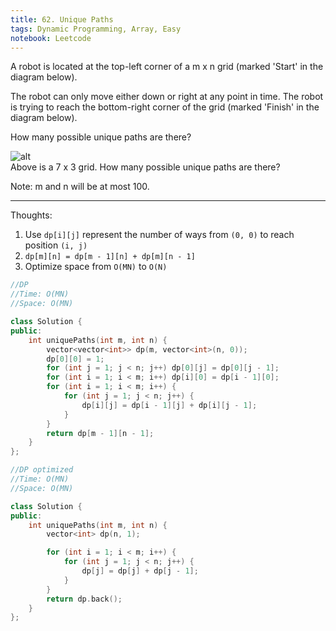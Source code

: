 ```yaml
---
title: 62. Unique Paths
tags: Dynamic Programming, Array, Easy
notebook: Leetcode
---
```


A robot is located at the top-left corner of a m x n grid (marked 'Start' in the diagram below).

The robot can only move either down or right at any point in time. The robot is trying to reach the bottom-right corner of the grid (marked 'Finish' in the diagram below).

How many possible unique paths are there?

![alt](https://assets.leetcode.com/uploads/2018/10/22/robot_maze.png) \
Above is a 7 x 3 grid. How many possible unique paths are there?

Note: m and n will be at most 100.

----------
Thoughts:
1. Use `dp[i][j]` represent the number of ways from `(0, 0)` to reach position `(i, j)`
2. `dp[m][n] = dp[m - 1][n] + dp[m][n - 1]`
3. Optimize space from `O(MN)` to `O(N)`

```c++
//DP
//Time: O(MN)
//Space: O(MN)

class Solution {
public:
    int uniquePaths(int m, int n) {
        vector<vector<int>> dp(m, vector<int>(n, 0));
        dp[0][0] = 1;
        for (int j = 1; j < n; j++) dp[0][j] = dp[0][j - 1];
        for (int i = 1; i < m; i++) dp[i][0] = dp[i - 1][0];
        for (int i = 1; i < m; i++) {
            for (int j = 1; j < n; j++) {
                dp[i][j] = dp[i - 1][j] + dp[i][j - 1];
            }
        }
        return dp[m - 1][n - 1];
    }
};
```

```c++
//DP optimized
//Time: O(MN)
//Space: O(MN)

class Solution {
public:
    int uniquePaths(int m, int n) {
        vector<int> dp(n, 1);

        for (int i = 1; i < m; i++) {
            for (int j = 1; j < n; j++) {
                dp[j] = dp[j] + dp[j - 1];
            }
        }
        return dp.back();
    }
};
```